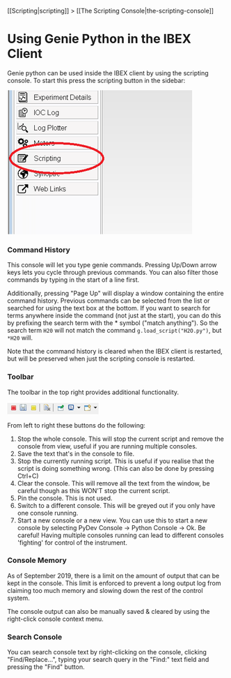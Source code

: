 [[Scripting|scripting]] > [[The Scripting Console|the-scripting-console]]

Using Genie Python in the IBEX Client
=====================================

Genie python can be used inside the IBEX client by using the scripting console. To start this press the scripting button in the sidebar:

![Toolbar](genie_python_and_ibex/OpenTheScriptingPerspective.png)

### Command History

This console will let you type genie commands. Pressing Up/Down arrow keys lets you cycle through previous commands. You can also filter those commands by typing in the start of a line first.

Additionally, pressing "Page Up" will display a window containing the entire command history. Previous commands can be selected from the list or searched for using the text box at the bottom. If you want to search for terms anywhere inside the command (not just at the start), you can do this by prefixing the search term with the * symbol ("match anything"). So the search term `H20` will not match the command `g.load_script("H2O.py")`, but `*H20` will.

Note that the command history is cleared when the IBEX client is restarted, but will be preserved when just the scripting console is restarted.

### Toolbar

The toolbar in the top right provides additional functionality.

![Toolbar](genie_python_and_ibex/TheScriptingPerspectiveToolbar.png)

From left to right these buttons do the following:

1. Stop the whole console. This will stop the current script and remove the console from view, useful if you are running multiple consoles.
1. Save the text that's in the console to file.
1. Stop the currently running script. This is useful if you realise that the script is doing something wrong. (This can also be done by pressing Ctrl+C)
1. Clear the console. This will remove all the text from the window, be careful though as this WON'T stop the current script.
1. Pin the console. This is not used.
1. Switch to a different console. This will be greyed out if you only have one console running.
1. Start a new console or a new view. You can use this to start a new console by selecting PyDev Console -> Python Console -> Ok. Be careful! Having multiple consoles running can lead to different consoles 'fighting' for control of the instrument.

### Console Memory

As of September 2019, there is a limit on the amount of output that can be kept in the console. This limit is enforced to prevent a long output log from claiming too much memory and slowing down the rest of the control system. 

The console output can also be manually saved & cleared by using the right-click console context menu.

### Search Console

You can search console text by right-clicking on the console, clicking "Find/Replace...", typing your search query in the "Find:" text field and pressing the "Find" button.